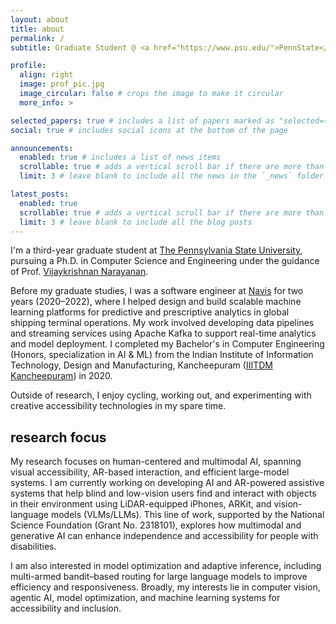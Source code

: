 ```yaml
---
layout: about
title: about
permalink: /
subtitle: Graduate Student @ <a href="https://www.psu.edu/">PennState</a> 

profile:
  align: right
  image: prof_pic.jpg
  image_circular: false # crops the image to make it circular
  more_info: >

selected_papers: true # includes a list of papers marked as "selected={true}"
social: true # includes social icons at the bottom of the page

announcements:
  enabled: true # includes a list of news items
  scrollable: true # adds a vertical scroll bar if there are more than 3 news items
  limit: 3 # leave blank to include all the news in the `_news` folder

latest_posts:
  enabled: true
  scrollable: true # adds a vertical scroll bar if there are more than 3 new posts items
  limit: 3 # leave blank to include all the blog posts
---
```


I'm a third-year graduate student at [The Pennsylvania State University](https://www.psu.edu/), pursuing a Ph.D. in Computer Science and Engineering under the guidance of Prof. [Vijaykrishnan Narayanan](https://sites.psu.edu/vijaykrishnannarayanan/).


Before my graduate studies, I was a software engineer at [Navis](https://www.navis.com) for two years (2020–2022), where I helped design and build scalable machine learning platforms for predictive and prescriptive analytics in global shipping terminal operations. My work involved developing data pipelines and streaming services using Apache Kafka to support real-time analytics and model deployment. I completed my Bachelor's in Computer Engineering (Honors, specialization in AI & ML) from the Indian Institute of Information Technology, Design and Manufacturing, Kancheepuram ([IIITDM Kancheepuram](http://www.iiitdm.ac.in)) in 2020.

Outside of research, I enjoy cycling, working out, and experimenting with creative accessibility technologies in my spare time.

## research focus

My research focuses on human-centered and multimodal AI, spanning visual accessibility, AR-based interaction, and efficient large-model systems. I am currently working on developing AI and AR-powered assistive systems that help blind and low-vision users find and interact with objects in their environment using LiDAR-equipped iPhones, ARKit, and vision-language models (VLMs/LLMs). This line of work, supported by the National Science Foundation (Grant No. 2318101), explores how multimodal and generative AI can enhance independence and accessibility for people with disabilities.

I am also interested in model optimization and adaptive inference, including multi-armed bandit–based routing for large language models to improve efficiency and responsiveness. Broadly, my interests lie in computer vision, agentic AI, model optimization, and machine learning systems for accessibility and inclusion.
